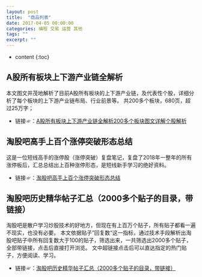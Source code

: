 ```yaml
---
layout: post
title:  "商品列表"
date: 2017-04-05 00:00:00
categories: 编程 交易 运营 其他
tags: ""
excerpt: ""
---
```


* content
{:toc}


## A股所有板块上下游产业链全解析
本文图文并茂地解析了目前A股所有板块的上下游产业链，及代表性个股，详细分析了每个板块的上下游产业链布局、行业前景等。
共200多个板块，680页，超过25万字；
* 链接☞：[A股所有板块上下游产业链全解析200多个板块图文详解个股解析](https://item.taobao.com/item.htm?id=599706221699)


## 淘股吧高手上百个涨停突破形态总结
这是一位短线高手的涨停股（涨停突破）复盘笔记，复盘了2018年一整年的所有涨停板后，汇总总结出上百种涨停形态，是短线新手学习的绝好资料。
* 链接☞：[淘股吧高手上百个涨停突破形态总结](https://item.taobao.com/item.htm?id=598082964341)


## 淘股吧历史精华帖子汇总（2000多个贴子的目录，带链接）
淘股吧是散户学习炒股技术的好地方，但现在有上百万个贴子，所有贴子都看一遍不现实，也没有必要。
本文依据贴子”回复数“这一指标，通过技术手段解析出淘股吧贴子中所有回复数大于100的贴子，筛选出来，一共筛选出2000多个贴子，全部带链接，点击后直接打开浏览。
文中超链接点击后可以直达指定的热门贴子，方便阅读、学习。
* 链接☞：[淘股吧历史精华帖子汇总（2000多个贴子的目录，带链接）](https://item.taobao.com/item.htm?id=597490048687)


































